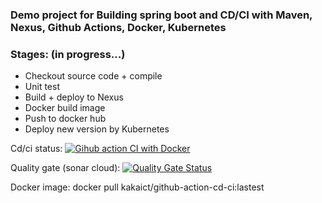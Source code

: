 ### Demo project for Building spring boot and CD/CI with Maven, Nexus, Github Actions, Docker, Kubernetes

### Stages: (in progress...) 
  * Checkout source code + compile
  * Unit test
  * Build + deploy to Nexus
  * Docker build image 
  * Push to docker hub
  * Deploy new version by Kubernetes

Cd/ci status:  [![Gihub action CI with Docker](https://github.com/quangkhai88/demo/actions/workflows/maven.yml/badge.svg?branch=master&event=push)](https://github.com/quangkhai88/demo/actions/workflows/maven.yml)

Quality gate (sonar cloud):  [![Quality Gate Status](https://sonarcloud.io/api/project_badges/measure?project=quangkhai88_github-action-cd-ci&metric=alert_status)](https://sonarcloud.io/dashboard?id=quangkhai88_github-action-cd-ci)

Docker image: docker pull kakaict/github-action-cd-ci:lastest

